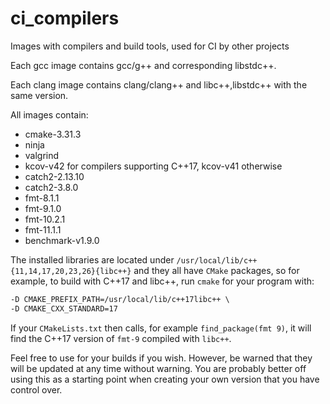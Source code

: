 # ci_compilers
Images with compilers and build tools, used for CI by other projects

Each gcc image contains gcc/g++ and corresponding libstdc++.

Each clang image contains clang/clang++ and libc++,libstdc++ with the same version.

All images contain:
* cmake-3.31.3
* ninja
* valgrind
* kcov-v42 for compilers supporting C++17, kcov-v41 otherwise
* catch2-2.13.10 
* catch2-3.8.0
* fmt-8.1.1
* fmt-9.1.0
* fmt-10.2.1
* fmt-11.1.1
* benchmark-v1.9.0

The installed libraries are located under
`/usr/local/lib/c++{11,14,17,20,23,26}{libc++}` and they all have `CMake` packages,
so for example, to build with C++17 and libc++, run `cmake` for your program
with:
```l
-D CMAKE_PREFIX_PATH=/usr/local/lib/c++17libc++ \
-D CMAKE_CXX_STANDARD=17
```

If your `CMakeLists.txt` then calls, for example `find_package(fmt 9)`,
it will find the C++17 version of `fmt-9` compiled with `libc++`.

Feel free to use for your builds if you wish. However, be warned that they will
be updated at any time without warning. You are probably better off using this
as a starting point when creating your own version that you have control over.
